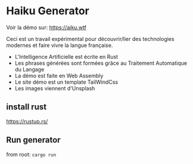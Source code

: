 # Haiku Generator

Voir la démo sur: https://aiku.wtf

Ceci est un travail expérimental pour découvrir/lier des technologies modernes et faire vivre la langue française.

- L'Intelligence Artificielle est écrite en Rust
- Les phrases générées sont formées grâce au Traitement Automatique du Langage
- La démo est faite en Web Assembly
- Le site démo est un template TailWindCss
- Les images viennent d'Unsplash


## install rust
https://rustup.rs/

## Run generator
from root: `cargo run`